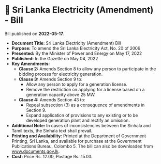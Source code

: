 # 📄  Sri Lanka Electricity (Amendment) - Bill

Bill published on **2022-05-17**.

- **Document Title:** Sri Lanka Electricity (Amendment) Bill
- **Purpose:** To amend the Sri Lanka Electricity Act, No. 20 of 2009
- **Presented:** By the Minister of Power and Energy on May 17, 2022
- **Published:** In the Gazette on May 04, 2022
- **Key Amendments:**
  - **Clause 2:** Amends Section 8 to allow any person to participate in the bidding process for electricity generation.
  - **Clause 3:** Amends Section 9 to:
    - Allow any person to apply for a generation license.
    - Remove the restriction on applying for a license based on a generation capacity above 25 MW.
  - **Clause 4:** Amends Section 43 to:
    - Repeal subsection (3) as a consequence of amendments in Section 9.
    - Expand application of provisions to any existing or to be developed generation plant and rectify an omission.
- **Additional Note:** In cases of inconsistencies between the Sinhala and Tamil texts, the Sinhala text shall prevail.
- **Printing and Availability:** Printed at the Department of Government Printing, Sri Lanka, and available for purchase at the Government Publications Bureau, Colombo 5. The bill can also be downloaded from www.documents.gov.lk.
- **Cost:** Price Rs. 12.00, Postage Rs. 15.00.

